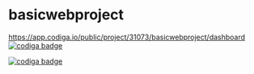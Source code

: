 # basicwebproject

https://app.codiga.io/public/project/31073/basicwebproject/dashboard
<br>
<a href="https://app.codiga.io/public/user/github/sivasaib">
   <img src="https://api.codiga.io/project/31073/score/svg" alt="codiga badge" />
</a>

<a href="https://app.codiga.io/public/user/github/sivasaib">
   <img src="https://api.codiga.io/project/31073/status/svg" alt="codiga badge" />
</a>

